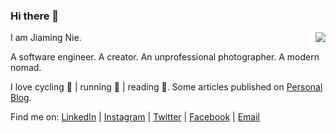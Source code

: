 ### Hi there 👋 

<img align="right" src="https://github-readme-stats.vercel.app/api?username=jmnie&count_private=true&show_icons=true&hide_title=true&theme=cobalt" />

I am Jiaming Nie. 

A software engineer. A creator. An unprofessional photographer. A modern nomad. 

I love cycling 🚴 | running 🏃 | reading 📖. Some articles published on [Personal Blog](https://jmnie.github.io/).

Find me on: [LinkedIn](https://www.linkedin.com/in/jmnie/) | [Instagram](https://www.instagram.com/mexdous/) | [Twitter](https://twitter.com/jiaming_nie) | [Facebook](https://www.facebook.com/jiaming.nie) | [Email](mailto:jiaming.nie13@gmail.com)


<!--
**jmnie/jmnie** is a ✨ _special_ ✨ repository because its `README.md` (this file) appears on your GitHub profile.



Here are some ideas to get you started:

- 🔭 I’m currently working on ...
- 🌱 I’m currently learning ...
- 👯 I’m looking to collaborate on ...
- 🤔 I’m looking for help with ...
- 💬 Ask me about ...
- 📫 How to reach me: ...
- 😄 Pronouns: ...
- ⚡ Fun fact: ...
-->
